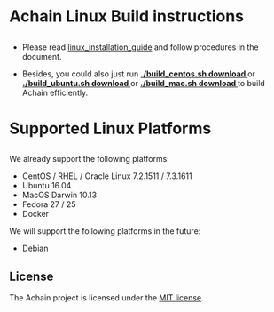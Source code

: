 # Achain Linux Build instructions
##
- Please read [linux_installation_guide](https://github.com/Achain-Dev/Achain/blob/master/linux_installation_guide) and follow  procedures in the document. 

- Besides, you could also just run **[ ./build_centos.sh download ](https://github.com/Achain-Dev/Achain/blob/master/build_centos.sh)** or **[ ./build_ubuntu.sh download ](https://github.com/Achain-Dev/Achain/blob/master/build_ubuntu.sh)** or **[ ./build_mac.sh download ](https://github.com/Achain-Dev/Achain/blob/master/build_mac.sh)** to build Achain efficiently.


# Supported Linux Platforms
##

We already support the following platforms:

* CentOS / RHEL / Oracle Linux  7.2.1511 / 7.3.1611 
* Ubuntu 16.04
* MacOS Darwin 10.13
* Fedora 27 / 25
* Docker


We will support the following platforms in the future:

* Debian

License
------

The Achain project is licensed under the [MIT license](LICENSE).
